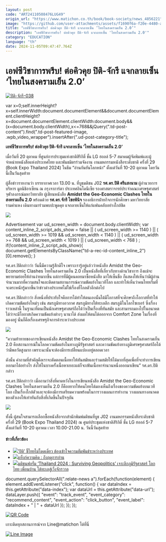 ```yaml
---
layout: post
code: "ART24110508476LUG49"
origin_url: "https://www.matichon.co.th/book/book-society/news_4856221"
image: "https://github.com/user-attachments/assets/f1690f6a-f20e-4480-adc5-c2a9822d7fb8"
title: "เอฟซีวิชาการพรึบ! ต่อคิวคุย ปิติ-จักรี แจกลายเซ็น ‘ไทยในสงครามเย็น 2.0’"
description: "เอฟซีวิชาการพรึบ! ต่อคิวคุย ปิติ-จักรี แจกลายเซ็น 'ไทยในสงครามเย็น 2.0'"
category: "EDUCATION"
language: "th"
date: 2024-11-05T09:47:47.764Z
---
```


# เอฟซีวิชาการพรึบ! ต่อคิวคุย ปิติ-จักรี แจกลายเซ็น ‘ไทยในสงครามเย็น 2.0’

[![](https://www.matichon.co.th/wp-content/uploads/2024/10/ปิติ-จักรี-038.jpg "ปิติ-จักรี-038")](https://www.matichon.co.th/wp-content/uploads/2024/10/ปิติ-จักรี-038.jpg)

var x=0;self.innerHeight?x=self.innerWidth:document.documentElement&&document.documentElement.clientHeight?x=document.documentElement.clientWidth:document.body&&(x=document.body.clientWidth),x<=768&&jQuery(".td-post-content").find(".td-post-featured-image, .wpb\_video\_wrapper").insertAfter(".ud-post-category-title");

**เอฟซีวิชาการพรึบ! ต่อคิวคุย ปิติ-จักรี แจกลายเซ็น ‘ไทยในสงครามเย็น 2.0’**

เมื่อวันที่ 20 ตุลาคม ที่ศูนย์การประชุมแห่งชาติสิริกิติ์ ชั้น LG ฮอลล์ 5-7 สมาคมผู้จัดพิมพ์และผู้จำหน่ายหนังสือแห่งประเทศไทย และพันธมิตรร่วมจัดงาน งานมหกรรมหนังสือระดับชาติ ครั้งที่ 29 (Book Expo Thailand 2024) ในธีม “อ่านกันยันโลกหน้า” ตั้งแต่วันที่ 10-20 ตุลาคม โดยวันนี้เป็นวันสุดท้าย

ผู้สื่อข่าวรายงานว่า บรรยากาศเวลา 13.00 น. ที่บูธมติชน J02 **รศ.ดร.ปิติ ศรีแสงนาม** ผู้อำนวยการบริหาร มูลนิธิอาเซียน ณ กรุงจาการ์ตา ประเทศอินโดนีเซีย รองศาสตราจารย์ประจำคณะเศรษฐศาสตร์ จุฬาลงกรณ์มหาวิทยาลัย ผู้เขียนหนังสือ **Amidst the Geo-Economic Clashes ไทยในสงครามเย็น 2.0** พร้อมด้วย **รศ.ดร.จักรี ไชยพินิจ** รองอธิการฝ่ายกิจการนักศึกษา มหาวิทยาลัยรามคำแหง เดินทางมาร่วมพบปะพูดคุย แจกลายเซ็นให้แก่แฟนคลับอย่างใกล้ชิด

![](https://www.matichon.co.th/wp-content/uploads/2024/10/S__3784751_0-1.jpg)

Advertisement var ud\_screen\_width = document.body.clientWidth; var content\_inline\_2\_script\_ads\_show = false || ( ud\_screen\_width >= 1140 ) || ( ud\_screen\_width >= 1019 && ud\_screen\_width < 1140 ) || ( ud\_screen\_width >= 768 && ud\_screen\_width < 1019 ) || ( ud\_screen\_width < 768 ) ; if(!content\_inline\_2\_script\_ads\_show){ document.getElementsByClassName("td-a-rec-id-content\_inline\_2")\[0\].remove(); }

รศ.ดร.ปิติกล่าวว่า วันนี้มีความรู้สึกดีใจ เพราะเรารู้อยู่แล้วว่าหนังสือ Amidst the Geo-Economic Clashes ไทยในสงครามเย็น 2.0 เป็นหนังสือที่เกี่ยวกับทางด้านวิชาการ ถึงแม้จะพยายามย่อยให้อ่านง่ายมากขึ้น แต่การที่มีผู้คนคอยมาซื้อหนังสือ มาให้เซ็นชื่อ ก็แสดงให้เห็นว่ามีผู้อ่านจำนวนมากที่ความสนใจและติดตามสถานการณ์ความขัดแย้งในเวทีโลก และทำให้เห็นว่าคนไทยเริ่มที่จะตระหนักรู้มากขึ้นว่าข่าวต่างประเทศไม่ใช่เรื่องที่ไกลตัวอีกต่อไป

รศ.ดร.ปิติกล่าวว่า สิ่งหนึ่งที่ประทับใจคือการได้ทำให้ตนเองนั้นได้มีโอกาสที่จะศึกษาถึงโอกาสที่ทำให้เกิดความขัดแย้งใหม่ๆ เช่น สมรภูมิทางอวกาศ สมรภูมิทางใต้ทะเลลึก สมรภูมิในโลกไซเบอร์ ซึ่งเรื่องราวเหล่านี้ ในฐานะที่ตนเป็นนักเศรษฐศาสตร์ถือได้ว่าเป็นเรื่องที่ทันสมัย และสามารถมองไปในอนาคตได้ว่าจะมีโอกาสเกิดความขัดแย้งต่างๆ นานาได้ ส่งผลให้ตนได้ออกจาก Comfort Zone ในเรื่องที่มองอยู่ นั่นก็คือเรื่องเศรษฐกิจการค้าระหว่างประเทศ

![](https://www.matichon.co.th/wp-content/uploads/2024/10/S__3784742_0-1.jpg)

“ความท้าทายของการเขียนหนังสือ Amidst the Geo-Economic Clashes ไทยในสงครามเย็น 2.0 คือสถานการณ์ในโลกความขัดแย้งในทางภูมิรัฐศาสตร์ และความขัดแย้งทางภูมิเศรษฐศาสตร์ถือได้ว่ามีพลวัตสูงมาก เพราะฉะนั้นจะต้องมีการเปลื่ยนแปลงอยู่ตลอดเวลา

ดังนั้น คำถามที่สำคัญคือเราจะตัดตอนเนื้อหาให้ทันสมัยและร่วมสมัยให้ได้มากที่สุดเพื่อที่จะทำการเขียนออกมาได้อย่างไร ส่งให้ในบางครั้งเนื้อหาเยอะแต่ก็จะเฟ้นเนื้อหาจำนวนหนึ่งออกมาเขียน” รศ.ดร.ปิติกล่าว

รศ.ดร.ปิติกล่าวว่า เมื่อถามว่าสิ่งที่คาดหวังในการเขียนหนังสือ Amidst the Geo-Economic Clashes ไทยในสงครามเย็น 2.0 ก็คืออยากให้คนไทยได้มองเห็นถึงเรื่องของความขัดแย้งบนเวทีโลก เป็นเรื่องใกล้ตัวและจะต้องมีการเตรียมความพร้อมในการวางแผนการทำงาน วางแผนทางอนาคตของตัวเองให้เท่าทันกับสิ่งที่เกิดขึ้นในปัจจุบัน

![](https://www.matichon.co.th/wp-content/uploads/2024/10/S__3784755_0-scaled.jpg)

ทั้งนี้ ผู้สนใจสามารถเลือกซื้อหนังสือจากสำนักพิมพ์มติชนที่บูธ J02 งานมหกรรมหนังสือระดับชาติ ครั้งที่ 29 (Book Expo Thailand 2024) ณ ศูนย์ประชุมแห่งชาติสิริกิติ์ ชั้น LG ฮออล์ 5-7 ตั้งแต่วันที่ 10-20 ตุลาคม เวลา 10.00-21.00 น. วันนี้วันสุดท้าย

#### ข่าวที่เกี่ยวข้อง

*   [![](https://www.matichon.co.th/wp-content/uploads/2024/10/671012-5-ในเว็บ.jpg)‘ปิติ’ ชี้ไทยไม่โดดเดี่ยว ต้องเข้าใจความสัมพันธ์ระหว่างประเทศ](https://www.matichon.co.th/book/news_4843115)
*   [![](https://www.matichon.co.th/wp-content/uploads/2024/10/T1.jpg)แท็งก์ความคิด : ถึงฤดูการอ่าน](https://www.matichon.co.th/prachachuen/news_4828023)
*   [![](https://www.matichon.co.th/wp-content/uploads/2024/06/Online.jpg)มติชนฟอรั่ม ‘Thailand 2024 : Surviving Geopolitics’ เจาะลึกภูมิรัฐศาสตร์ โลก ไทย เพื่อนบ้าน ใต้ทะเลสู่เวิ้งจักรวาล](https://www.matichon.co.th/prachachuen/news_4625913)

document.querySelectorAll(".relate-news a").forEach(function(element) { element.addEventListener("click", function() { var dataIndex = this.getAttribute("data-index"); var dataUrl = this.getAttribute("data-url"); dataLayer.push({ "event": "track\_event", "event\_category": "recommend\_content", "event\_action": "click\_button", "event\_label": dataIndex + " | " + dataUrl }); }); });

[![QR Code](https://www.matichon.co.th/wp-content/uploads/2023/07/wob1371z.jpg)](https://lin.ee/ht0nDxX)

เกาะติดทุกสถานการณ์จาก Line@matichon ได้ที่นี่

[![Line Image](https://www.matichon.co.th/wp-content/uploads/2023/07/th.png)](https://lin.ee/ht0nDxX)